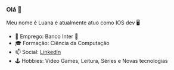 ### Olá 👋

Meu nome é Luana e atualmente atuo como IOS dev 🖥
- 💼 Emprego: Banco Inter 🐷
- 🎓 Formação: Ciência da Computação
- 📫 Social: [LinkedIn](http://linkedin.com/in/luana-duarte-582115149)
- 🕹 Hobbies: Video Games, Leitura, Séries e Novas tecnologias
